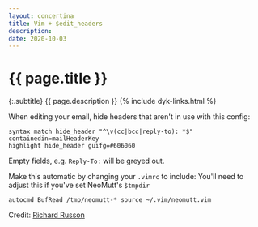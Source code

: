 ```yaml
---
layout: concertina
title: Vim + $edit_headers
description:
date: 2020-10-03
---
```


# {{ page.title }}

{:.subtitle}
{{ page.description }}
{% include dyk-links.html %}

When editing your email, hide headers that aren't in use with this config:

```vim
syntax match hide_header "^\v(cc|bcc|reply-to): *$" containedin=mailHeaderKey
highlight hide_header guifg=#606060
```

Empty fields, e.g. `Reply-To:` will be greyed out.

Make this automatic by changing your `.vimrc` to include:
You'll need to adjust this if you've set NeoMutt's `$tmpdir`

```vim
autocmd BufRead /tmp/neomutt-* source ~/.vim/neomutt.vim
```

Credit: [Richard Russon](https://github.com/flatcap)

